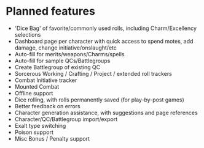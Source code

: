 # Planned features

* 'Dice Bag' of favorite/commonly used rolls, including Charm/Excellency selections
* Dashboard page per character with quick access to spend motes, add damage, change initiative/onslaught/etc
* Auto-fill for merits/weapons/Charms/spells
* Auto-fill for sample QCs/Battlegroups
* Create Battlegroup of existing QC
* Sorcerous Working / Crafting / Project / extended roll trackers
* Combat Initiative tracker
* Mounted Combat
* Offline support
* Dice rolling, with rolls permanently saved (for play-by-post games)
* Better feedback on errors
* Character generation assistance, with suggestions and page references
* Character/QC/Battlegroup import/export
* Exalt type switching
* Poison support
* Misc Bonus / Penalty support
